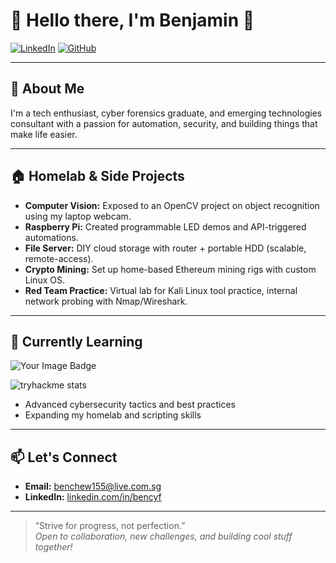 # 👋 Hello there, I'm Benjamin 👋

[![LinkedIn](https://img.shields.io/badge/-LinkedIn-blue?logo=linkedin&style=flat-square)](https://www.linkedin.com/in/bencyf/)
[![GitHub](https://img.shields.io/badge/-GitHub-black?logo=github&style=flat-square)](https://github.com/AhBenzzz)

---

## 🚀 About Me

I'm a tech enthusiast, cyber forensics graduate, and emerging technologies consultant with a passion for automation, security, and building things that make life easier.

---

## 🏠 Homelab & Side Projects

- **Computer Vision:** Exposed to an OpenCV project on object recognition using my laptop webcam.
- **Raspberry Pi:** Created programmable LED demos and API-triggered automations.
- **File Server:** DIY cloud storage with router + portable HDD (scalable, remote-access).
- **Crypto Mining:** Set up home-based Ethereum mining rigs with custom Linux OS.
- **Red Team Practice:** Virtual lab for Kali Linux tool practice, internal network probing with Nmap/Wireshark.

---

## 🌱 Currently Learning
<img src="https://tryhackme-badges.s3.amazonaws.com/SunKyu.png" alt="Your Image Badge" />

![tryhackme stats](https://raw.githubusercontent.com/SunKyu/SunKyu/master/assets/thm_propic.png)

- Advanced cybersecurity tactics and best practices
- Expanding my homelab and scripting skills

---

## 📫 Let's Connect

- **Email:** benchew155@live.com.sg
- **LinkedIn:** [linkedin.com/in/bencyf](https://www.linkedin.com/in/bencyf/)

---

> “Strive for progress, not perfection.”  
> *Open to collaboration, new challenges, and building cool stuff together!*
